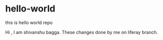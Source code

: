 # hello-world
this is hello world repo


Hi ,
 I am shivanshu bagga. These changes done by me on liferay branch.
